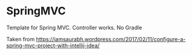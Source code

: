 # SpringMVC
Template for Spring MVC. Controller works. No Gradle

Taken from
https://iamsaurabh.wordpress.com/2017/02/11/configure-a-spring-mvc-project-with-intellij-idea/
